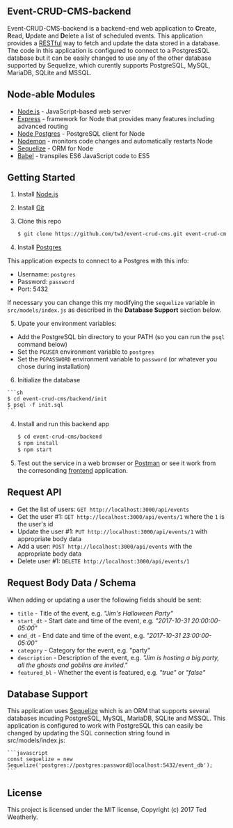 ## Event-CRUD-CMS-backend ##

Event-CRUD-CMS-backend is a backend-end web application to **C**reate, **R**ead, **U**pdate and **D**elete a list of scheduled events.  This application provides a [RESTful](https://en.wikipedia.org/wiki/Representational_state_transfer) way to fetch and update the data stored in a database.  The code in this application is configured to connect to a PostgresSQL database but it can be easily changed to use any of the other database supported by Sequelize, which curently supports PostgreSQL, MySQL, MariaDB, SQLite and MSSQL.

## Node-able Modules ##

 - [Node.js](https://nodejs.org) - JavaScript-based web server
 - [Express](http://expressjs.com/) - framework for Node that provides many features including advanced routing
 - [Node Postgres](https://github.com/brianc/node-postgres) - PostgreSQL client for Node
 - [Nodemon](https://github.com/remy/nodemon) - monitors code changes and automatically restarts Node
 - [Sequelize](https://github.com/sequelize/sequelize) - ORM for Node
 - [Babel](https://github.com/babel/babel) - transpiles ES6 JavaScript code to ES5

## Getting Started ##

 1. Install [Node.js](https://nodejs.org/en/download/current/)

 2. Install [Git](https://git-scm.com/downloads)
 
 3. Clone this repo

    ```sh
    $ git clone https://github.com/tw3/event-crud-cms.git event-crud-cms
    ```

 4. Install [Postgres](https://www.postgresql.org/download/)
 
 This application expects to connect to a Postgres with this info:
 
  - Username: `postgres`
  - Password: `password`
  - Port: 5432
  
  If necessary you can change this my modifying the `sequelize` variable in `src/models/index.js` as described in the **Database Support** section below.
  
  5. Upate your environment variables:
 
   - Add the PostgreSQL bin directory to your PATH (so you can run the `psql` command below)
   - Set the `PGUSER` environment variable to `postgres`
   - Set the `PGPASSWORD` environment variable to `password` (or whatever you chose during installation)

  6. Initialize the database
 
    ```sh
    $ cd event-crud-cms/backend/init
    $ psql -f init.sql
    ``` 
    
 4. Install and run this backend app

    ```sh
    $ cd event-crud-cms/backend
    $ npm install
    $ npm start
    ```

 5. Test out the service in a web browser or [Postman](https://www.getpostman.com/) or see it work from the corresonding [frontend](https://github.com/tw3/event-crud-cms/tree/master/frontend) application.

## Request API ##

 - Get the list of users: `GET http://localhost:3000/api/events`
 - Get the user #1: `GET http://localhost:3000/api/events/1` where the `1` is the user's id
 - Update the user #1: `PUT http://localhost:3000/api/events/1` with appropriate body data
 - Add a user: `POST http://localhost:3000/api/events` with the appropriate body data
 - Delete user #1: `DELETE http://localhost:3000/api/events/1`

## Request Body Data / Schema ##

When adding or updating a user the following fields should be sent:

 - `title` - Title of the event, e.g. *"Jim's Halloween Party"*
 - `start_dt` - Start date and time of the event, e.g. *"2017-10-31 20:00:00-05:00"*
 - `end_dt` - End date and time of the event, e.g. *"2017-10-31 23:00:00-05:00"*
 - `category` - Category for the event, e.g. "party"
 - `description` - Description of the event, e.g. *"Jim is hosting a big party, all the ghosts and goblins are invited."*
 - `featured_bl` - Whether the event is featured, e.g. *"true"* or *"false"*

## Database Support ##

This application uses [Sequelize](http://docs.sequelizejs.com/en/v3/) which is an ORM that supports several databases incuding PostgreSQL, MySQL, MariaDB, SQLite and MSSQL.  This application is configured to work with PostgreSQL this can easily be changed by updating the SQL connection string found in src/models/index.js:

    ```javascript
    const sequelize = new Sequelize('postgres://postgres:password@localhost:5432/event_db');
    ```
 
## License ##

This project is licensed under the MIT license, Copyright (c) 2017 Ted Weatherly.
